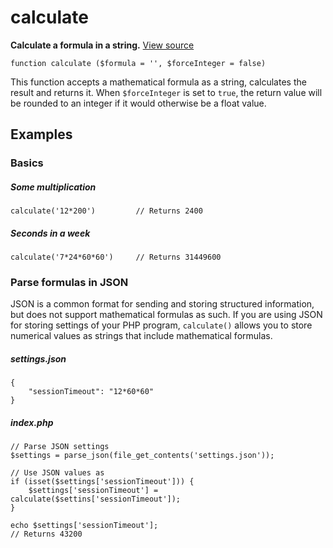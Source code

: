 
# calculate

**Calculate a formula in a string.** [View source](https://bitbucket.org/Eiskis/baseline-php/src/default/source/strings/calculate.php?at=default)

	function calculate ($formula = '', $forceInteger = false)


This function accepts a mathematical formula as a string, calculates the result and returns it. When `$forceInteger` is set to `true`, the return value will be rounded to an integer if it would otherwise be a float value.



## Examples

### Basics

##### Some multiplication
	calculate('12*200')			// Returns 2400

##### Seconds in a week
	calculate('7*24*60*60')		// Returns 31449600



### Parse formulas in JSON

JSON is a common format for sending and storing structured information, but does not support mathematical formulas as such. If you are using JSON for storing settings of your PHP program, `calculate()` allows you to store numerical values as strings that include mathematical formulas.

##### settings.json
	{
		"sessionTimeout": "12*60*60"
	}

##### index.php
	// Parse JSON settings
	$settings = parse_json(file_get_contents('settings.json'));

	// Use JSON values as 
	if (isset($settings['sessionTimeout'])) {
		$settings['sessionTimeout'] = calculate($settins['sessionTimeout']);
	}

	echo $settings['sessionTimeout'];
	// Returns 43200
